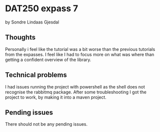 # DAT250 expass 7

by Sondre Lindaas Gjesdal

## Thoughts

Personally i feel like the tutorial was a bit worse than the previous tutorials from the expasses. I feel like I had to focus more on what was where than getting a confident overview of the library.

## Technical problems

I had issues running the project with powershell as the shell does not recognise the rabbitmq package. After some troubleshooting I got the project to work, by making it into a maven project.

## Pending issues

There should not be any pending issues.
